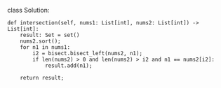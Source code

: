 class Solution:

    def intersection(self, nums1: List[int], nums2: List[int]) -> List[int]:
        result: Set = set()
        nums2.sort();
        for n1 in nums1:
            i2 = bisect.bisect_left(nums2, n1);
            if len(nums2) > 0 and len(nums2) > i2 and n1 == nums2[i2]:
                result.add(n1);
        
        return result;
